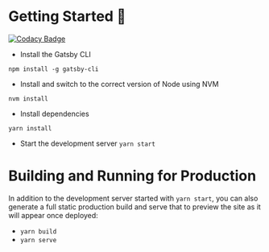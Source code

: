 # Getting Started 🚀 

[![Codacy Badge](https://api.codacy.com/project/badge/Grade/fd23b58e024b45a0879326bc3722a3b3)](https://app.codacy.com/app/kamaucodes/Portfolio?utm_source=github.com&utm_medium=referral&utm_content=kelvinkamau/Portfolio&utm_campaign=Badge_Grade_Dashboard)

* Install the Gatsby CLI

```
npm install -g gatsby-cli
```
* Install and switch to the correct version of Node using NVM
```
nvm install
```
* Install dependencies

```
yarn install
```
* Start the development server
```yarn start```

# Building and Running for Production
In addition to the development server started with ```yarn start```, you can also generate a full static production build and serve that to preview the site as it will appear once deployed:

* ```yarn build```
* ```yarn serve```
